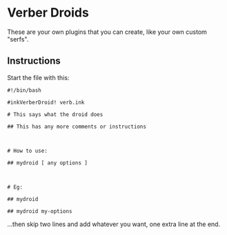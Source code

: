 # Verber Droids
These are your own plugins that you can create, like your own custom "serfs".

## Instructions
Start the file with this:

`#!/bin/bash`

`#inkVerberDroid! verb.ink`

`# This says what the droid does`

`## This has any more comments or instructions`

` `

`# How to use:`

`## mydroid [ any options ]`

` `

`# Eg:`

`## mydroid`

`## mydroid my-options`


...then skip two lines and add whatever you want, one extra line at the end.
